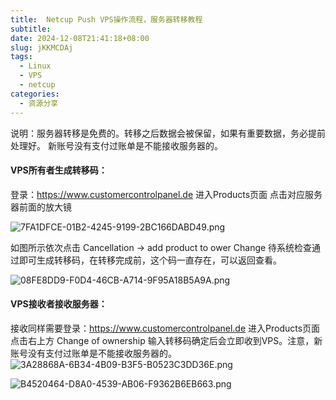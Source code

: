 ```yaml
---
title:  Netcup Push VPS操作流程，服务器转移教程 
subtitle:
date: 2024-12-08T21:41:18+08:00
slug: jKKMCDAj
tags:
  - Linux
  - VPS
  - netcup
categories:
  - 资源分享
---
```


说明：服务器转移是免费的。转移之后数据会被保留，如果有重要数据，务必提前处理好。
新账号没有支付过账单是不能接收服务器的。

#### VPS所有者生成转移码：

登录：https://www.customercontrolpanel.de
进入Products页面
点击对应服务器前面的放大镜

![7FA1DFCE-01B2-4245-9199-2BC166DABD49.png](https://img.idev.ink/2024/12/08/7FA1DFCE-01B2-4245-9199-2BC166DABD49.png)

如图所示依次点击 Cancellation -> add product to ower Change
待系统检查通过即可生成转移码，在转移完成前，这个码一直存在，可以返回查看。

![08FE8DD9-F0D4-46CB-A714-9F95A18B5A9A.png](https://img.idev.ink/2024/12/08/08FE8DD9-F0D4-46CB-A714-9F95A18B5A9A.png)

#### VPS接收者接收服务器：

接收同样需要登录：https://www.customercontrolpanel.de
进入Products页面
点击右上方 Change of ownership
输入转移码确定后会立即收到VPS。注意，新账号没有支付过账单是不能接收服务器的。
![3A28868A-6B34-4B09-B3F5-B0523C3DD36E.png](https://img.idev.ink/2024/12/08/3A28868A-6B34-4B09-B3F5-B0523C3DD36E.png)

![B4520464-D8A0-4539-AB06-F9362B6EB663.png](https://img.idev.ink/2024/12/08/B4520464-D8A0-4539-AB06-F9362B6EB663.png)

